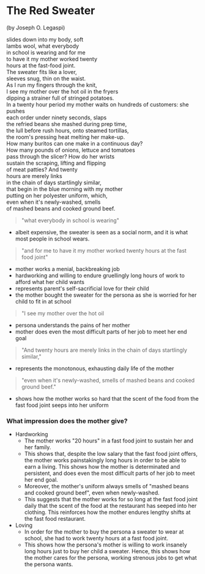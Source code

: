 # The Red Sweater
(by Joseph O. Legaspi)

slides down into my body, soft<br>
lambs wool, what everybody<br>
in school is wearing and for me <br>
to have it my mother worked twenty <br>
hours at the fast-food joint. <br>
The sweater fits like a lover, <br>
sleeves snug, thin on the waist. <br>
As I run my fingers through the knit, <br>
I see my mother over the hot oil in the fryers <br>
dipping a strainer full of stringed potatoes.<br>
In a twenty hour period my mother waits on hundreds of customers: she pushes <br>
each order under ninety seconds, slaps <br>
the refried beans she mashed during prep time, <br>
the lull before rush hours, onto steamed tortillas, <br>
the room's pressing heat melting her make-up. <br>
How many buritos can one make in a continuous day? <br>
How many pounds of onions, lettuce and tomatoes <br>
pass through the slicer? How do her wrists <br>
sustain the scraping, lifting and flipping <br>
of meat patties?       And twenty<br>
hours are merely links <br>
in the chain of days startlingly similar, <br>
that begin in the blue morning with my mother <br>
putting on her polyester uniform, which, <br>
even when it's newly-washed, smells <br>
of mashed beans and cooked ground beef. 


> "what everybody in school is wearing"
- albeit expensive, the sweater is seen as a social norm, and it is what most people in school wears.

> "and for me to have it my mother worked twenty hours at the fast food joint"
- mother works a menial, backbreaking job
- hardworking and willing to endure gruellingly long hours of work to afford what her child wants
- represents parent's self-sacrificial love for their child
- the mother bought the sweater for the persona as she is worried for her child to fit in at school

> "I see my mother over the hot oil 
- persona understands the pains of her mother
- mother does even the most difficult parts of her job to meet her end goal

> "And twenty hours are merely links in the chain of days startlingly similar,"
- represents the monotonous, exhausting daily life of the mother

> "even when it's newly-washed, smells of mashed beans and cooked ground beef."
- shows how the mother works so hard that the scent of the food from the fast food joint seeps into her uniform


### What impression does the mother give?

- Hardworking
    - The mother works "20 hours" in a fast food joint to sustain her and her family.
    - This shows that, despite the low salary that the fast food joint offers, the mother works painstakingly long hours in order to be able to earn a living. This shows how the mother is determinated and persistent, and does even the most difficult parts of her job to meet her end goal.
    - Moreover, the mother's uniform always smells of "mashed beans and cooked ground beef", even when newly-washed.
    - This suggests that the mother works for so long at the fast food joint daily that the scent of the food at the restaurant has seeped into her clothing. This reinforces how the mother endures lengthy shifts at the fast food restaurant.
- Loving
    - In order for the mother to buy the persona a sweater to wear at school, she had to work twenty hours at a fast food joint.
    - This shows how the persona's mother is willing to work insanely long hours just to buy her child a sweater. Hence, this shows how the mother cares for the persona, working strenous jobs to get what the persona wants.
    



